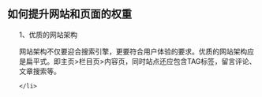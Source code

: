 ## 如何提升网站和页面的权重
<ul>
    <li style="list-style:none;">
        <p>1、优质的网站架构</p>
        <P>网站架构不仅要迎合搜索引擎，更要符合用户体验的要求。优质的网站架构应是扁平式。即主页>栏目页>内容页，同时站点还应包含TAG标签，留言评论、文章搜索等。</p>
        
    </li>
</ul>